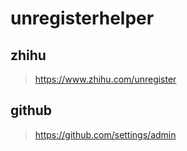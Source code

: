 # unregisterhelper

## zhihu
>https://www.zhihu.com/unregister

## github
>https://github.com/settings/admin
